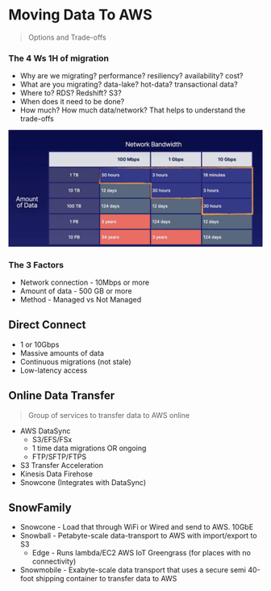 # Moving Data To AWS
> Options and Trade-offs

### The 4 Ws 1H of migration

* Why are we migrating? performance? resiliency? availability? cost?
* What are you migrating? data-lake? hot-data? transactional data?
* Where to? RDS? Redshift? S3?
* When does it need to be done?
* How much? How much data/network? That helps to understand the trade-offs

![data-migration-times](https://github.com/marceloboeira/aws-certifications/blob/master/data-analytics-specialty/topics/1_collection/data-transfer-chart.png?raw=true)

### The 3 Factors

* Network connection - 10Mbps or more
* Amount of data - 500 GB or more
* Method - Managed vs Not Managed


## Direct Connect

* 1 or 10Gbps
* Massive amounts of data
* Continuous migrations (not stale)
* Low-latency access

## Online Data Transfer
> Group of services to transfer data to AWS online

* AWS DataSync
  * S3/EFS/FSx
  * 1 time data migrations OR ongoing
  * FTP/SFTP/FTPS
* S3 Transfer Acceleration
* Kinesis Data Firehose
* Snowcone (Integrates with DataSync)


## SnowFamily

* Snowcone - Load that through WiFi or Wired and send to AWS. 10GbE
* Snowball - Petabyte-scale data-transport to AWS with import/export to S3
  * Edge - Runs lambda/EC2 AWS IoT Greengrass (for places with no connectivity)
* Snowmobile - Exabyte-scale data transport that uses a secure semi 40-foot shipping container to transfer data to AWS
